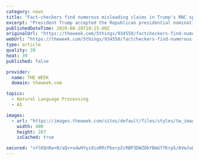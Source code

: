 ```yaml
---
category: news
title: "Fact-checkers find numerous misleading claims in Trump's RNC speech"
excerpt: "President Trump accepted the Republican presidential nomination during the final night of the Republican National Convention. Speaking from the White House in front of an audience of more than 1,500 people,"
publishedDateTime: 2020-08-28T18:25:00Z
originalUrl: "https://theweek.com/5things/934550/factcheckers-find-numerous-misleading-claims-trumps-rnc-speech"
webUrl: "https://theweek.com/5things/934550/factcheckers-find-numerous-misleading-claims-trumps-rnc-speech"
type: article
quality: 39
heat: 39
published: false

provider:
  name: THE WEEK
  domain: theweek.com

topics:
  - Natural Language Processing
  - AI

images:
  - url: "https://images.theweek.com/sites/default/files/styles/tw_image_6_4/public/242763_rgb_768.jpg?itok=Bx7124zJ&resize=400x267"
    width: 400
    height: 267
    isCached: true

secured: "vYlKQnRw+N/aQv+udwHYyzdioRRcPberpZcRBP3DWZOkYBmGffKrpS/6VmJuDJQa9AzScuo4KWZa+pr8VPxT/6em0c7DLFGDVD3rrov+Za47m/sfN7o6COmADRG4BjVh0CP9KVHsIfi6QJhjQBCp5JJg9JnKZR8Ri6+GbiLptnDeGiWjCFmUMfGblKR1PIRA0dtm9pBso4GffoRlg1139+/6QJJWROqSkZ34PpHgjlxWJfXsEkgyftfBdm8AsNphCfxUmfKkWbHyl8U0swQrhsNs/qM60FWuyV3MZnlldGe7UWZcWDLU75k0xVyxS1LEjkmVFEh9HsxcWDZo2wsydXFuaaSQ1iw7C+fTJppwjfo=;iw2a8tkPiosb0b3buFm5YQ=="
---
```



